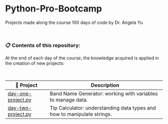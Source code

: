# Python-Pro-Bootcamp
 Projects made along the course 100 days of code by Dr. Angela Yu 

&nbsp;

### **📋 Contents of this repository:**
At the end of each day of the course, the knowledge acquired is applied in the creation of new projects:

&nbsp;

📂 Project       | Description
---------     | ------
[day-one-project.py](projects/day-one-project.py)           | Band Name Generator: working with variables to manage data.
[day-two-project.py](projects/day-two-project.py)           | Tip Calculator: understanding data types and how to manipulate strings.


